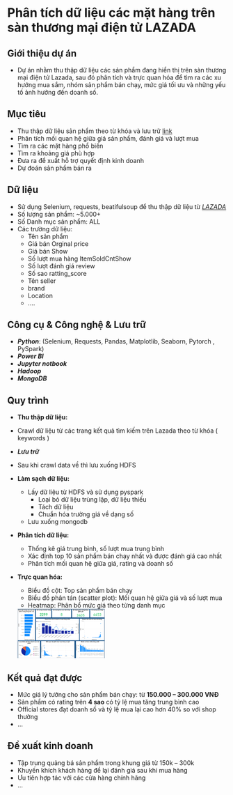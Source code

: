 # Phân tích dữ liệu các mặt hàng trên sàn thương mại điện tử LAZADA
## Giới thiệu dự án 
- Dự án nhằm thu thập dữ liệu các sản phẩm đang hiển thị trên sàn thương mại điện tử Lazada, sau đó phân tích và trực quan hóa để tìm ra các xu hướng mua sắm, nhóm sản phẩm bán chạy, mức giá tối ưu và những yếu tố ảnh hưởng đến doanh số.

## Mục tiêu
- Thu thập dữ liệu sản phẩm theo từ khóa và lưu trữ [link](Lazada/src/crawl_to_HDFS.py)
- Phân tích mối quan hệ giữa giá sản phẩm, đánh giá và lượt mua
- Tìm ra các mặt hàng phổ biến
- Tìm ra khoảng giá phù hợp
- Đưa ra đề xuất hỗ trợ quyết định kinh doanh
- Dự đoán sản phẩm bán ra
## Dữ liệu
- Sử dụng Selenium, requests, beatifulsoup để thu thập dữ liệu từ [_LAZADA_](https://www.lazada.vn/)
- Số lượng sản phẩm: ~5.000+
- Số Danh mục sản phẩm: ALL
- Các trường dữ liệu:
  - Tên sản phẩm
  - Giá bán Orginal price
  - Giá bán Show
  - Số lượt mua hàng ItemSoldCntShow
  - Số lượt đánh giá review
  - Số sao ratting_score
  - Tên seller
  - brand
  - Location
  - ....

## Công cụ & Công nghệ & Lưu trữ
  - ***Python***: (Selenium, Requests, Pandas, Matplotlib, Seaborn, Pytorch , PySpark)
  - ***Power BI***
  - ***Jupyter notbook***
  - ***Hadoop***
  - ***MongoDB***

## Quy trình
- **Thu thập dữ liệu:**
-  Crawl dữ liệu từ các trang kết quả tìm kiếm trên Lazada theo từ khóa ( keywords )
- ***Lưu trữ***
-  Sau khi crawl data về thì lưu xuống HDFS
- **Làm sạch dữ liệu:**
  - Lấy dữ liệu từ HDFS và sử dụng pyspark   
     - Loại bỏ dữ liệu trùng lặp, dữ liệu thiếu
     - Tách dữ liệu   
     - Chuẩn hóa trường giá về dạng số
  - Lưu xuống mongodb
- **Phân tích dữ liệu:**  
  - Thống kê giá trung bình, số lượt mua trung bình  
  - Xác định top 10 sản phẩm bán chạy nhất và được đánh giá cao nhất  
  - Phân tích mối quan hệ giữa giá, rating và doanh số  
- **Trực quan hóa:**  
  - Biểu đồ cột: Top sản phẩm bán chạy  
  - Biểu đồ phân tán (scatter plot): Mối quan hệ giữa giá và số lượt mua  
  - Heatmap: Phân bổ mức giá theo từng danh mục
    
  <a href="Lazada/powerBI.png">
  <img src="Lazada/powerBI.png" width="200" />
</a>

## Kết quả đạt được
- Mức giá lý tưởng cho sản phẩm bán chạy: từ **150.000 – 300.000 VNĐ**  
- Sản phẩm có rating trên **4 sao** có tỷ lệ mua tăng trung bình cao 
- Official stores đạt doanh số và tỷ lệ mua lại cao hơn 40% so với shop thường
- ...
## Đề xuất kinh doanh
- Tập trung quảng bá sản phẩm trong khung giá từ 150k – 300k  
- Khuyến khích khách hàng để lại đánh giá sau khi mua hàng  
- Ưu tiên hợp tác với các cửa hàng chính hãng
- ...
